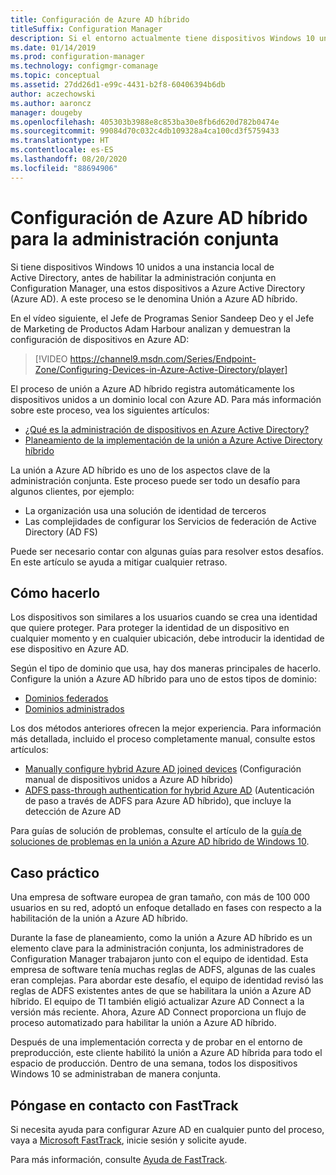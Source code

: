 ```yaml
---
title: Configuración de Azure AD híbrido
titleSuffix: Configuration Manager
description: Si el entorno actualmente tiene dispositivos Windows 10 unidos al dominio, configure Azure AD híbrido antes de habilitar la administración conjunta.
ms.date: 01/14/2019
ms.prod: configuration-manager
ms.technology: configmgr-comanage
ms.topic: conceptual
ms.assetid: 27dd26d1-e99c-4431-b2f8-60406394b6db
author: aczechowski
ms.author: aaroncz
manager: dougeby
ms.openlocfilehash: 405303b3988e8c853ba30e8fb6d620d782b0474e
ms.sourcegitcommit: 99084d70c032c4db109328a4ca100cd3f5759433
ms.translationtype: HT
ms.contentlocale: es-ES
ms.lasthandoff: 08/20/2020
ms.locfileid: "88694906"
---
```

# <a name="set-up-hybrid-azure-ad-for-co-management"></a>Configuración de Azure AD híbrido para la administración conjunta

Si tiene dispositivos Windows 10 unidos a una instancia local de Active Directory, antes de habilitar la administración conjunta en Configuration Manager, una estos dispositivos a Azure Active Directory (Azure AD). A este proceso se le denomina Unión a Azure AD híbrido. 

En el vídeo siguiente, el Jefe de Programas Senior Sandeep Deo y el Jefe de Marketing de Productos Adam Harbour analizan y demuestran la configuración de dispositivos en Azure AD:

> [!VIDEO https://channel9.msdn.com/Series/Endpoint-Zone/Configuring-Devices-in-Azure-Active-Directory/player]

El proceso de unión a Azure AD híbrido registra automáticamente los dispositivos unidos a un dominio local con Azure AD. Para más información sobre este proceso, vea los siguientes artículos:
- [¿Qué es la administración de dispositivos en Azure Active Directory?](/azure/active-directory/device-management-introduction) 
- [Planeamiento de la implementación de la unión a Azure Active Directory híbrido](/azure/active-directory/devices/hybrid-azuread-join-plan)

La unión a Azure AD híbrido es uno de los aspectos clave de la administración conjunta. Este proceso puede ser todo un desafío para algunos clientes, por ejemplo:
- La organización usa una solución de identidad de terceros 
- Las complejidades de configurar los Servicios de federación de Active Directory (AD FS)

Puede ser necesario contar con algunas guías para resolver estos desafíos. En este artículo se ayuda a mitigar cualquier retraso.


## <a name="how-to-do-it"></a>Cómo hacerlo

Los dispositivos son similares a los usuarios cuando se crea una identidad que quiere proteger. Para proteger la identidad de un dispositivo en cualquier momento y en cualquier ubicación, debe introducir la identidad de ese dispositivo en Azure AD.

Según el tipo de dominio que usa, hay dos maneras principales de hacerlo. Configure la unión a Azure AD híbrido para uno de estos tipos de dominio:  
- [Dominios federados](/azure/active-directory/devices/hybrid-azuread-join-federated-domains)  
- [Dominios administrados](/azure/active-directory/devices/hybrid-azuread-join-managed-domains)  

Los dos métodos anteriores ofrecen la mejor experiencia. Para información más detallada, incluido el proceso completamente manual, consulte estos artículos:
- [Manually configure hybrid Azure AD joined devices](/azure/active-directory/device-management-hybrid-azuread-joined-devices-setup) (Configuración manual de dispositivos unidos a Azure AD híbrido)  
- [ADFS pass-through authentication for hybrid Azure AD](/windows-server/identity/ad-fs/ad-fs-overview) (Autenticación de paso a través de ADFS para Azure AD híbrido), que incluye la detección de Azure AD  

Para guías de solución de problemas, consulte el artículo de la [guía de soluciones de problemas en la unión a Azure AD híbrido de Windows 10](/azure/active-directory/devices/troubleshoot-hybrid-join-windows-current).



## <a name="case-study"></a>Caso práctico

Una empresa de software europea de gran tamaño, con más de 100 000 usuarios en su red, adoptó un enfoque detallado en fases con respecto a la habilitación de la unión a Azure AD híbrido.

Durante la fase de planeamiento, como la unión a Azure AD híbrido es un elemento clave para la administración conjunta, los administradores de Configuration Manager trabajaron junto con el equipo de identidad. Esta empresa de software tenía muchas reglas de ADFS, algunas de las cuales eran complejas. Para abordar este desafío, el equipo de identidad revisó las reglas de ADFS existentes antes de que se habilitara la unión a Azure AD híbrido. El equipo de TI también eligió actualizar Azure AD Connect a la versión más reciente. Ahora, Azure AD Connect proporciona un flujo de proceso automatizado para habilitar la unión a Azure AD híbrido.

Después de una implementación correcta y de probar en el entorno de preproducción, este cliente habilitó la unión a Azure AD híbrida para todo el espacio de producción. Dentro de una semana, todos los dispositivos Windows 10 se administraban de manera conjunta.



## <a name="contact-fasttrack"></a>Póngase en contacto con FastTrack

Si necesita ayuda para configurar Azure AD en cualquier punto del proceso, vaya a [Microsoft FastTrack](https://Microsoft.com/FastTrack/), inicie sesión y solicite ayude. 

Para más información, consulte [Ayuda de FastTrack](quickstart-fasttrack.md).
